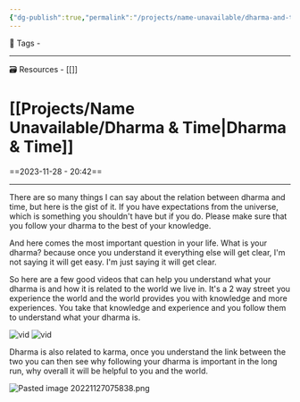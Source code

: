 ```yaml
---
{"dg-publish":true,"permalink":"/projects/name-unavailable/dharma-and-time/","noteIcon":"1"}
---
```



🧶 Tags - 

---
🗃 Resources - [[]]

# [[Projects/Name Unavailable/Dharma & Time\|Dharma & Time]]
==2023-11-28 - 20:42==

---
There are so many things I can say about the relation between dharma and time, but here is the gist of it. If you have expectations from the universe, which is something you shouldn't have but if you do. Please make sure that you follow your dharma to the best of your knowledge.

And here comes the most important question in your life. What is your dharma? because once you understand it everything else will get clear, I'm not saying it will get easy. I'm just saying it will get clear.

So here are a few good videos that can help you understand what your dharma is and how it is related to the world we live in. It's a 2 way street you experience the world and the world provides you with knowledge and more experiences. You take that knowledge and experience and you follow them to understand what your dharma is.

![vid](https://www.youtube.com/watch?v=45pybsbsvLQ)
![vid](https://www.youtube.com/watch?v=fe6ZYTfWRik)

Dharma is also related to karma, once you understand the link between the two you can then see why following your dharma is important in the long run, why overall it will be helpful to you and the world.

![Pasted image 20221127075838.png](/img/user/Resources/%F0%9F%93%81%20Files/%F0%9F%93%B8Images/Pasted%20image%2020221127075838.png)
